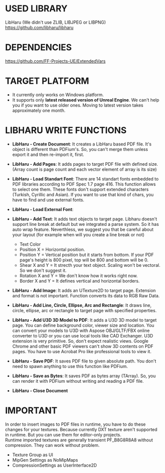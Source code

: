 # USED LIBRARY
LibHaru (We didn't use ZLIB, LIBJPEG or LIBPNG) <br />
https://github.com/libharu/libharu

# DEPENDENCIES
https://github.com/FF-Projects-UE/ExtendedVars

# TARGET PLATFORM
* It currently only works on Windows platform.
* It supports only <b>latest released version of Unreal Engine</b>. We can't help you if you want to use older ones. Moving to latest version takes approximately one month.

# LIBHARU WRITE FUNCTIONS
* <b>LibHaru - Create Document</b>: It creates a LibHaru based PDF file. It's object is different than PDFium's. So, you can't merge them unless export it and then re-import it, first.

* <b>LibHaru - Add Pages</b>: It adds pages to target PDF file with defined size. (Array count is page count and each vector element of array is its size)

* <b>LibHaru - Load Standart Font</b>: There are 14 standart fonts embedded to PDF libraries according to PDF Spec 1.7 page 416. This function allows to select one them. These fonts don't support extended characters (Turkish, Cyrillic and Asian). If you want to use that kind of chars, you have to find and use external fonts.

* <b>LibHaru - Load External Font</b>:

* <b>LibHaru - Add Text</b>: It adds text objects to target page. Libharu doesn't support line break at default but we integrated a parse system. So it has auto wrap feature. Neverthless, we suggest you that be careful about your layout (for example when will you create a line break or not)
	* Text Color
	* Position X = Horizontal position.
	* Position Y = Vertical position but it starts from bottom. If your PDF page's height is 800 pixel, top will be 800 and bottom will be 0.
	* Shear X and Y = It strecth your text object. Scaling won't be vectoral. So we don't suggest it.
	* Rotation X and Y = We don't know how it works right now.
	* Border X and Y = It defines vertical and horizontal borders.
	
* <b>LibHaru - Add Image</b>: It adds an UTexture2D to target page. Extension and format is not important. Function converts its data to RGB Raw Data.

* <b>LibHaru - Add Line, Circle, Ellipse, Arc and Rectangle</b>: It draws line, circle, ellipse, arc or rectangle to target page with specified properties.

* <b>LibHaru - Add U3D 3D Model to PDF</b>: It adds a U3D 3D model to target page. You can define background color, viewer size and location. You can convert your models to U3D with Aspose OBJ/GLTF/FBX online converter to U3D or you can use local tools like CAD Exchanger. U3D extension is very primitive. So, don't expect realistic views. Google Chrome and other basic PDF viewers can't show 3D contents on PDF pages. You have to use Acrobat Pro like professional tools to view it.

* <b>LibHaru - Save PDF</b>: It saves PDF file to given absolute path. You don't need to spawn anything to use this function like PDFium.

* <b>LibHaru - Save as Bytes</b>: It saves PDF as bytes array (TArray<uint8>). So, you can render it with PDFium without writing and reading a PDF file.

* <b>LibHaru - Close Document</b> 

# IMPORTANT
In order to insert images to PDF files in runtime, you have to do these changes for your textures. Because currently DXT texture aren't supported in runtime. But you can use them for editor-only projects.<br />
Runtime imported textures are generally transient PF_B8G8R8A8 without compression. They can work without problem. <br />
* Texture Group as UI
* MipGen Settings as NoMipMaps
* CompressionSettings as UserInterface2D
